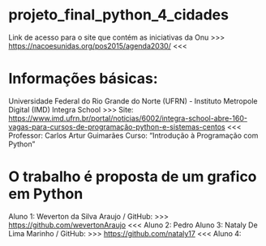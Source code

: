 # projeto_final_python_4_cidades
Link de acesso para o site que contém as iniciativas da Onu >>> https://nacoesunidas.org/pos2015/agenda2030/ <<<

# Informações básicas:
Universidade Federal do Rio Grande do Norte (UFRN) - Instituto Metropole Digital (IMD)
Integra School >>> Site: https://www.imd.ufrn.br/portal/noticias/6002/integra-school-abre-160-vagas-para-cursos-de-programação-python-e-sistemas-centos <<<
Professor: Carlos Artur Guimarães
Curso: “Introdução à Programação com Python”

# O trabalho é proposta de um grafico em Python 

Aluno 1: Weverton da Silva Araujo / GitHub: >>> https://github.com/wevertonAraujo <<<
Aluno 2: Pedro
Aluno 3: Nataly De Lima Marinho  / GitHub:  >>> https://github.com/nataly17 <<<
Aluno 4: 
